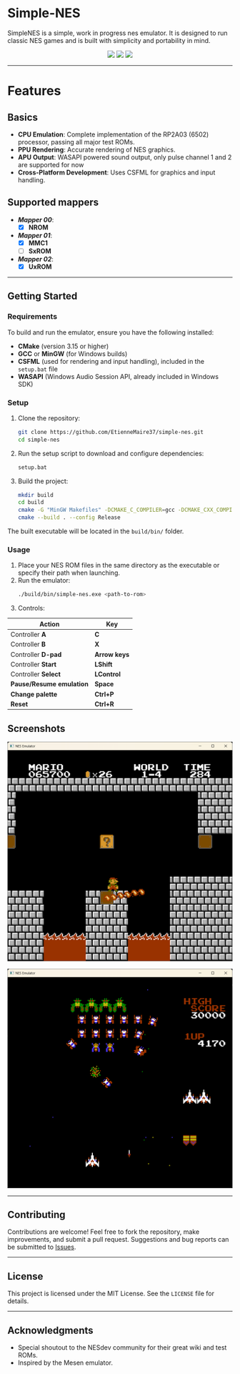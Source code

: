 # Simple-NES

SimpleNES is a simple, work in progress nes emulator. It is designed to run classic NES games and is built with simplicity and portability in mind.

<p align="center">
<img src="https://img.shields.io/github/commit-activity/m/EtienneMaire37/simple-nes
" />
<img src="https://img.shields.io/github/contributors/EtienneMaire37/simple-nes
" />
<img src="https://img.shields.io/github/last-commit/EtienneMaire37/simple-nes
" />
</p>

---

# Features

## Basics
- **CPU Emulation**: Complete implementation of the RP2A03 (6502) processor, passing all major test ROMs.
- **PPU Rendering**: Accurate rendering of NES graphics.
- **APU Output**: WASAPI powered sound output, only pulse channel 1 and 2 are supported for now
- **Cross-Platform Development**: Uses CSFML for graphics and input handling.

## Supported mappers
- ***Mapper 00***:
   - [x] **NROM**
- ***Mapper 01***:
   - [x] **MMC1**
   - [ ] **SxROM**
- ***Mapper 02***: 
   - [x] **UxROM**

---

## Getting Started

### Requirements
To build and run the emulator, ensure you have the following installed:

- **CMake** (version 3.15 or higher)
- **GCC** or **MinGW** (for Windows builds)
- **CSFML** (used for rendering and input handling), included in the `setup.bat` file
- **WASAPI** (Windows Audio Session API, already included in Windows SDK)

### Setup
1. Clone the repository:
   ```bash
   git clone https://github.com/EtienneMaire37/simple-nes.git
   cd simple-nes
   ```

2. Run the setup script to download and configure dependencies:
   ```bash
   setup.bat
   ```

3. Build the project:
   ```bash
   mkdir build
   cd build
   cmake -G "MinGW Makefiles" -DCMAKE_C_COMPILER=gcc -DCMAKE_CXX_COMPILER=g++ ..
   cmake --build . --config Release
   ```

The built executable will be located in the `build/bin/` folder.

### Usage
1. Place your NES ROM files in the same directory as the executable or specify their path when launching.
2. Run the emulator:
   ```bash
   ./build/bin/simple-nes.exe <path-to-rom>
   ```
3. Controls:

| Action | Key |
|--------|-----------|
| Controller **A** | **C** |
| Controller **B** | **X** |
| Controller **D-pad** | **Arrow keys** |
| Controller **Start** | **LShift** |
| Controller **Select** | **LControl** |
| **Pause/Resume emulation** | **Space** |
| **Change palette** | **Ctrl+P** |
| **Reset** | **Ctrl+R** |

## Screenshots

![Super Mario Bros screenshot](./screenshots/smb1.png)

![Galaga screenshot](./screenshots/galaga.png)

---

## Contributing
Contributions are welcome! Feel free to fork the repository, make improvements, and submit a pull request. Suggestions and bug reports can be submitted to [Issues](https://github.com/EtienneMaire37/simple-nes/issues).

---

## License
This project is licensed under the MIT License. See the `LICENSE` file for details.

---

## Acknowledgments
- Special shoutout to the NESdev community for their great wiki and test ROMs.
- Inspired by the Mesen emulator.